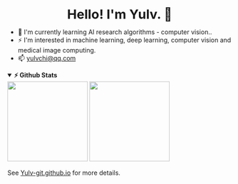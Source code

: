 <!--
 * @Author: Shuangchi He / Yulv
 * @Email: yulvchi@qq.com
 * @Date: 2021-05-13 14:07:40
 * @Motto: Entities should not be multiplied unnecessarily.
 * @LastEditors: Shuangchi He
 * @LastEditTime: 2021-12-21 12:56:30
 * @FilePath: /Yulv-git/README.md
 * @Description: Modify here please
-->

<font size=5><center><big><b> Hello! I'm Yulv. 👋 </b></big></center></font>

- 🌱 I'm currently learning AI research algorithms - computer vision..
- ⚡ I'm interested in machine learning, deep learning, computer vision and medical image computing.
- 📫 yulvchi@qq.com
<!-- - 🔭 I'm currently working on ... -->
<!-- - 👯 I'm looking to collaborate on ... -->
<!-- - 🤔 I'm looking for help with ... -->
<!-- - 💬 Ask me about ... -->
<!-- - 😄 Pronouns: ... -->
<!-- - ⚡ Fun fact: ... -->

<details open>	
  <summary><b>⚡ Github Stats </b></summary>
<img height="180em" src="https://github-readme-stats.vercel.app/api?username=Yulv-git&show_icons=true&include_all_commits=true&count_private=true&hide_border=true" />
<img height="180em" src="https://github-readme-stats.vercel.app/api/top-langs/?username=Yulv-git&show_icons=true&hide_border=true&layout=compact&langs_count=12"/>
</details>

See [Yulv-git.github.io](https://yulv-git.github.io/) for more details.
